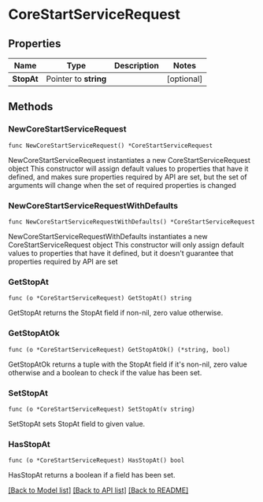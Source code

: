 # CoreStartServiceRequest

## Properties

Name | Type | Description | Notes
------------ | ------------- | ------------- | -------------
**StopAt** | Pointer to **string** |  | [optional] 

## Methods

### NewCoreStartServiceRequest

`func NewCoreStartServiceRequest() *CoreStartServiceRequest`

NewCoreStartServiceRequest instantiates a new CoreStartServiceRequest object
This constructor will assign default values to properties that have it defined,
and makes sure properties required by API are set, but the set of arguments
will change when the set of required properties is changed

### NewCoreStartServiceRequestWithDefaults

`func NewCoreStartServiceRequestWithDefaults() *CoreStartServiceRequest`

NewCoreStartServiceRequestWithDefaults instantiates a new CoreStartServiceRequest object
This constructor will only assign default values to properties that have it defined,
but it doesn't guarantee that properties required by API are set

### GetStopAt

`func (o *CoreStartServiceRequest) GetStopAt() string`

GetStopAt returns the StopAt field if non-nil, zero value otherwise.

### GetStopAtOk

`func (o *CoreStartServiceRequest) GetStopAtOk() (*string, bool)`

GetStopAtOk returns a tuple with the StopAt field if it's non-nil, zero value otherwise
and a boolean to check if the value has been set.

### SetStopAt

`func (o *CoreStartServiceRequest) SetStopAt(v string)`

SetStopAt sets StopAt field to given value.

### HasStopAt

`func (o *CoreStartServiceRequest) HasStopAt() bool`

HasStopAt returns a boolean if a field has been set.


[[Back to Model list]](../README.md#documentation-for-models) [[Back to API list]](../README.md#documentation-for-api-endpoints) [[Back to README]](../README.md)


